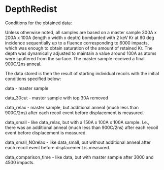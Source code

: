 # DepthRedist

Conditions for the obtained data:

Unless otherwise noted, all samples are based on a master sample 300A x 200A x 100A (length x width x depth) bombarded with 2 keV Kr at 60 deg incidence sequentially up to a fluence corresponding to 6000 impacts, which was enough to obtain saturation of the amount of retained Kr. The depth was dynamically adjusted to maintain a value around 100A as atoms were sputtered from the surface. The master sample received a final 900C/2ns anneal.

The data stored is then the result of starting individual recoils with the initial conditions specified below:

data - master sample

data_30cut - master sample with top 30A removed

data_relax - master sample, but additional anneal (much less than 900C/2ns) after each recoil event before displacement is measured.

data_small - like data_relax, but with a 150A x 100A x 100A sample. I.e., there was an additional anneal (much less than 900C/2ns) after each recoil event before displacement is measured.

data_small_NOrelax - like data_small, but without additional anneal after each recoil event before displacement is measured.

data_comparison_time - like data, but with master sample after 3000 and 4500 impacts.
